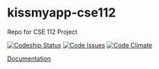 # kissmyapp-cse112
Repo for CSE 112 Project

[![Codeship Status](https://app.codeship.com/projects/5e789380-0b8b-0135-0e9c-66e92f8b08cc/status?branch=master)](https://app.codeship.com/projects/215036)
[![Code Issues](https://www.quantifiedcode.com/api/v1/project/28a9d03ce24e410fb0be45ac60991d47/badge.svg)](https://www.quantifiedcode.com/app/project/28a9d03ce24e410fb0be45ac60991d47)
[![Code Climate](https://codeclimate.com/github/cprafullchandra/kissmyapp-cse112/badges/gpa.svg)](https://codeclimate.com/github/cprafullchandra/kissmyapp-cse112)

[Documentation](https://github.com/cse112-kissmyapp/kissmyapp-cse112/wiki)
